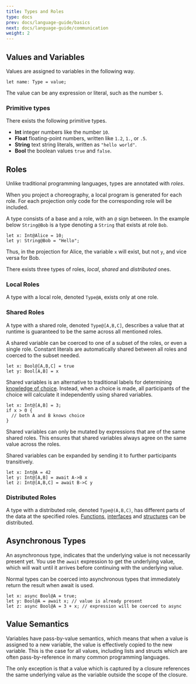 ```yaml
---
title: Types and Roles
type: docs
prev: docs/language-guide/basics
next: docs/language-guide/communication
weight: 2
---
```


## Values and Variables

Values are assigned to variables in the following way.

```tempo {filename=Tempo}
let name: Type = value;
```

The value can be any expression or literal, such as the number `5`.

### Primitive types

There exists the following primitive types.

- **Int** integer numbers like the number `10`.
- **Float** floating-point numbers, written like `1.2`, `1.`, or `.5`.
- **String** text string literals, written as `"hello world"`.
- **Bool** the boolean values `true` and `false`.

## Roles

Unlike traditional programming languages, types are annotated with _roles_.

When you project a choreography, a local program is generated for each role.
For each projection only code for the corresponding role will be included.

A type consists of a base and a role, with an `@` sign between.
In the example below `String@Bob` is a type denoting a `String` that exists at role `Bob`.

```tempo {filename=Tempo}
let x: Int@Alice = 10;
let y: String@Bob = "Hello";
```

Thus, in the projection for Alice, the variable `x` will exist, but not `y`, and vice versa for Bob.

There exists three types of roles, _local_, _shared_ and _distributed_ ones.

### Local Roles

A type with a local role, denoted `Type@A`, exists only at one role.

### Shared Roles

A type with a shared role, denoted `Type@[A,B,C]`, describes a value that at runtime is guaranteed to be the same across all mentioned roles.

A shared variable can be coerced to one of a subset of the roles, or even a single role.
Constant literals are automatically shared between all roles and coerced to the subset needed.

```tempo {filename=Tempo}
let x: Bool@[A,B,C] = true
let y: Bool[A,B] = x
```

Shared variables is an alternative to traditional labels for determining [knowledge of choice](/docs/introduction/choreographic-programming/#knowledge-of-choice).
Instead, when a choice is made, all participants of the choice will calculate it independently using shared variables.

```tempo {filename=Tempo}
let x: Int@[A,B] = 3;
if x > 0 {
  // both A and B knows choice
}
```

Shared variables can only be mutated by expressions that are of the same shared roles.
This ensures that shared variables always agree on the same value across the roles.

Shared variables can be expanded by sending it to further participants transitively.

```tempo {filename=Tempo}
let x: Int@A = 42
let y: Int@[A,B] = await A->B x
let z: Int@[A,B,C] = await B->C y
```

### Distributed Roles

A type with a distributed role, denoted `Type@(A,B,C)`, has different parts of the data at the specified roles.
[Functions](/docs/language-guide/functions), [interfaces](/docs/projection/interact-with-host-language/) and [structures](/docs/language-guide/composite-types/#structures) can be distributed.

## Asynchronous Types

An asynchronous type, indicates that the underlying value is not necessarily present yet.
You use the `await` expression to get the underlying value, which will wait until it arrives before continuing with the underlying value.

Normal types can be coerced into asynchronous types that immediately return the result when await is used.

```tempo {filename=Tempo}
let x: async Bool@A = true;
let y: Bool@A = await x; // value is already present
let z: async Bool@A = 3 + x; // expression will be coerced to async
```

## Value Semantics

Variables have pass-by-value semantics, which means that when a value is assigned to a new variable, the value is effectively copied to the new variable.
This is the case for all values, including lists and structs which are often pass-by-reference in many common programming languages.

The only exception is that a value which is captured by a closure references the same underlying value as the variable outside the scope of the closure.
